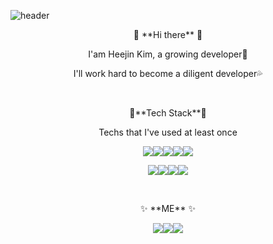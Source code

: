 ![header](https://capsule-render.vercel.app/api?type=waving&color=gradient&height=280&text=!false&fontColor=ffffff&fontSize=50&fontAlign=50&fontAlignY=40)  

<p align="center"> 👋 **Hi there** 👋 </p>
<p align="center">I'am Heejin Kim, a growing developer🌱</p>
<p align="center">I'll work hard to become a diligent developer💦</p>
<br/>
<p align="center">🔧**Tech Stack**🔧</p>
<p align="center">Techs that I've used at least once </p>
<p align="center"><img src="https://img.shields.io/badge/Python-3766AB?style=flat-square&logo=Python&logoColor=white&color=blue"/></a><img src="https://img.shields.io/badge/JAVA-3766AB?style=flat-square&logo=Java&logoColor=white&color=red"/></a><img src="https://img.shields.io/badge/C-3766AB?style=flat-square&logo=C&logoColor=white&color=purple"/><img src="https://img.shields.io/badge/JavaScript-3766AB?style=flat-square&logo=JavaScript&logoColor=white&color=yellow"/></a><img src="https://img.shields.io/badge/MySQL-3766AB?style=flat-square&logo=MySQL&logoColor=white&color=orange"/></a></p>
<p align="center"><img src="https://img.shields.io/badge/OpenCV-3766AB?style=flat-square&logo=OpenCV&logoColor=white&color=green"/></a><img src="https://img.shields.io/badge/TensorFlow-3766AB?style=flat-square&logo=TensorFlow&logoColor=white&color=orange"/></a><img src="https://img.shields.io/badge/React.js-3766AB?style=flat-square&logo=React&logoColor=white&color=84DFFF"/></a><img src="https://img.shields.io/badge/AWS-3766AB?style=flat-square&logo=Amazon AWS&logoColor=white&color=E8E1D9"/></a></p>
<br/>
<p align="center">✨ **ME** ✨</p>
<p align="center"><a href="https://velog.io/@heejinkim0812"><img src="https://img.shields.io/badge/Velog-3766AB?style=flat-square&logo=Vimeo&logoColor=white&color=57CC99&link=내링크"/></a><a href=""><img src="https://img.shields.io/badge/Gmail-3766AB?style=flat-square&logo=Gmail&logoColor=white&color=9B0000&link=내링크"/></a><a href="https://www.youtube.com/channel/UC73gxBkGXg3ocutr0wz4FBw"><img src="https://img.shields.io/badge/YouTube-3766AB?style=flat-square&logo=YouTube&logoColor=white&color=CD1818&link=내링크"/></a> </p>


